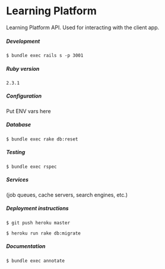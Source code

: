# Learning Platform
Learning Platform API. Used for interacting with the client app.

##### Development

`$ bundle exec rails s -p 3001`

##### Ruby version

`2.3.1`

##### Configuration
Put ENV vars here

##### Database

`$ bundle exec rake db:reset`

##### Testing

`$ bundle exec rspec`

##### Services
(job queues, cache servers, search engines, etc.)

##### Deployment instructions

`$ git push heroku master`

`$ heroku run rake db:migrate`

##### Documentation

`$ bundle exec annotate`
